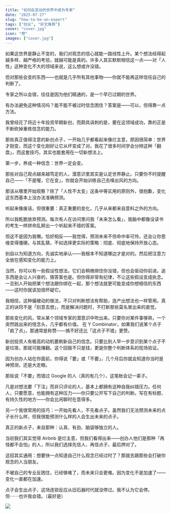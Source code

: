 ```yaml
---
title: "如何在变动的世界中成为专家"
date: "2025-07-27"
slug: "how-to-be-an-expert"
tags: ["创业", "好文推荐"]
cover: "cover.jpg"
icon: "😎"
images: ["cover.jpg"]
---
```

如果这世界是静止不变的，我们对观念的信心就能一路线性上升。某个想法经得起越多样、越严格的考验，就越可能是真的。许多人其实默默相信这一点——对「人性」这种变化不大的领域来说，这么想或许没错。



但对那些会变的东西——也就是几乎所有其他事物——你就不能再这样信任自己的判断了。



专家之所以会错，往往是因为他们精通的，是一个早已过期的世界。



有办法避免这种情况吗？能不能不被过时信念困住？答案是——可以，但得靠一点方法。



我曾经花了将近十年投资早期新创，而颇具讽刺的是，要在这领域成功，靠的正是不断砍掉重练信念的能力。



那些真正值得注意的新创点子，一开始几乎都看起来像烂主意，原因很简单：世界才刚变，而这个变化刚好让它从坏变成了对。我花了很多时间学会分辨这种「翻盘」，而这套技巧，其实也能套用在一切新想法上。



第一步，养成一种信念：世界一定会变。



那些对自己观点越来越笃定的人，潜意识里其实是认定世界静止。只要你不时提醒自己——「不是喔，它在变」，你就会开始训练自己去嗅出风的方向。



那该从哪里开始观察？除了「人性不太变」这条中等实用的原则外，很抱歉，变化这东西基本上没办法准确预测。



听起来像废话，但很重要：真正重要的变化，几乎从来都来自意料之外的方向。



所以我乾脆放弃预测。每次有人在访问里问我「未来怎么看」，我脑中都像没读书的考生一样拼命乱掰出一个听起来不错的答案。



但这不是因为我懒。恰好相反——我觉得，预测未来不但命中率可怜，还会让你思维变得僵硬。与其乱猜，不如选择更实际的策略：彻底、彻底地保持开放心态。



别自以为知道方向，先诚实地承认——我根本不知道哪边才是对的。然后把注意力全放在感知变化的能力上。



当然，你可以有一些假设性想法。它们会稍微绑住你没错，但也会驱动你前进。追东西是会让人兴奋的，猜答案也是。但你得非常有纪律，不让这些假设变成执念。
一旦别人开始把某个想法跟你绑在一起，那个想法就更可能变成你想相信的东西——这时你就该加倍怀疑它。



我相信，这种偏被动的做法，不只对判断想法有帮助，连产出想法也一样管用。真正的诀窍不是「刻意去想」，而是解决问题时，不打断那些莫名冒出来的直觉。



那些变化的风，常从某个领域专家的潜意识中吹出来。只要你对某件事够熟，一个突然跳出来的怪念头，几乎都有价值。
在 Y Combinator，如果我们说某个点子「疯了点」，那通常是称赞——搞不好还比「这点子不错」更赞。



新创投资人有极高的动机要刷新自己的信念。只要比别人早一步意识到某个点子不是垃圾，那就可能赚翻。这个回报不只是钱，更是你整个判断体系的现场验证。



因为创办人站在你面前，你得说「要」或「不要」，几个月后你就会知道你当时是神预测，还是大走眼。



那些说「不要」而错过 Google 的人（真的有几个），这笔帐会记一辈子。



凡是对想法要「下注」而非只评论的人，基本上都拥有这种自我纠错压力。任何人，只要愿意，也能拥有这种压力——你只要公开写下自己的判断。写在有标题、有持久性的地方——你会比闲聊时在意得多。



另一个我很常用的技巧：一开始先看人，不先看点子。虽然我们无法预测未来的点子长什么样，但我很能预测什么样的人会生出未来的点子。



真正的新点子，来自那种：认真、有劲、脑袋够独立的人。



当初我们其实觉得 Airbnb 是烂主意，但我们看得出来——创办人他们是那种「再怪都不会怕」的人，所以我们选择先信人、再信点子，最后押对了。



这招其实通用：想要快一点知道自己什么观念已经过时了？那就去跟那些会打破你观念的人当朋友。



不被自己的专业反困住，已经够难了，而未来只会更难。因为变化不是加速了——变化一直都在加速。



点子会生出点子，这场连锁反应从旧石器时代就没停过。我不认为它会停。
但⋯⋯也许我会错。（最好是）




![](https://prod-files-secure.s3.us-west-2.amazonaws.com/112d0858-5090-4d34-a606-b75eb8d65fd2/46476355-9cf3-4e99-9b7a-3531bc426380/1000202064.png?X-Amz-Algorithm=AWS4-HMAC-SHA256&X-Amz-Content-Sha256=UNSIGNED-PAYLOAD&X-Amz-Credential=ASIAZI2LB4667AOHRY3E%2F20250911%2Fus-west-2%2Fs3%2Faws4_request&X-Amz-Date=20250911T103414Z&X-Amz-Expires=3600&X-Amz-Security-Token=IQoJb3JpZ2luX2VjEJr%2F%2F%2F%2F%2F%2F%2F%2F%2F%2FwEaCXVzLXdlc3QtMiJIMEYCIQDdaNZjpEbbLJibjegRlmw4UepNHAYKgeUMWdA4XYn2aAIhAPJMAoIzcAHD%2B0tp%2BV271qzdWXvSPY5t1%2F3keb9tbYWOKv8DCBMQABoMNjM3NDIzMTgzODA1IgxN8X3MvjmL2HYeenEq3AN%2BKilQ%2BHdKVh%2BiAksHHqeNqcav0i7xqvSDG81Rpx5pKrLvHlVI2qirN1D3lbgOjvkyEnb5G3H5ZyJFLuhIF9rC%2FfI12JaU5yurf80ZzfDqS1LCdQ3QkgGq9qSWJNqY9iJKoG7lNjWvbVomr4g8YlaTn6IUGg%2Bw8D%2F9eGhTmHCTDO%2BFRPngws%2B7pO3jFmHxGDa8WBQvlTOcJpCSf%2BIq9%2BlrwqsEGt7lBGBA9IwlINHsHFsasw5uu6fm3BK%2FYt8eyCNeju0qVQ1KrO6ZGAHR3zf1nM3XVKMoYnXQzgawkfYSeOUNVggOAssvE6zh0StvGXKO5vp3SyU35PmwSEUA9Iwa0gDUrpjGfdhlACXfMIu%2FdTsBxXXQ3uP1w7oVZRuvDFCscYyLeqEApaTTEqvx2xngX2JKhrpbojIzT%2F%2BeT3%2BOPPR9cENgdLcLv2OG9XA8CTj8SqB62T1%2FHe%2BfLJ1JKrrE9jpf8uzpS6zOmRTM0fh0yqvITHVjWngdJncRw3DD9aoIkDEoMCrHdusVn0ximBrrPkklaMV8JN%2FNPQnCWM42or144xGlhtsQqOc6K4A5vW3%2FTOJ9hn2sJcMm1zkcN1cB6MV7wCfwgrM6KefxjgHSc5qvHz3NBdgCuiELwDC2s4rGBjqkASJpq1bBcVuks6YYJdt7H1vl8Ums%2BwCxyqxigaXPnjOkUpy6ee6vR2LP2TBBkkjg3%2BWzcXLYfielLzcyn%2Ff2zhsJixUhC7Avt3TOsCWyX2gueyK85cO6PksSb9blimoNlfIUDdoy3XBq1fuK4heOnmJz7uAUAiXxnf06J2ZyuVCqs8w26HXX2h%2FHYioArhfLtXHqRrdp2%2Fy%2FgfPg95A0v7%2BddILE&X-Amz-Signature=9789045b19714240d77246818651a1092b896e2f91f0127c86e275e8a75af723&X-Amz-SignedHeaders=host&x-amz-checksum-mode=ENABLED&x-id=GetObject)

